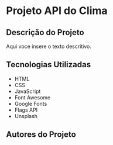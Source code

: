 # Projeto API do Clima

## Descrição do Projeto
Aqui voce insere o texto descritivo.

## Tecnologias Utilizadas
* HTML
* CSS
* JavaScript
* Font Awesome
* Google Fonts
* Flags API
* Unsplash

## Autores do Projeto
